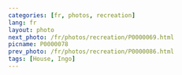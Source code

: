 ```yaml
---
categories: [fr, photos, recreation]
lang: fr
layout: photo
next_photo: /fr/photos/recreation/P0000069.html
picname: P0000078
prev_photo: /fr/photos/recreation/P0000086.html
tags: [House, Ingo]
---
```

